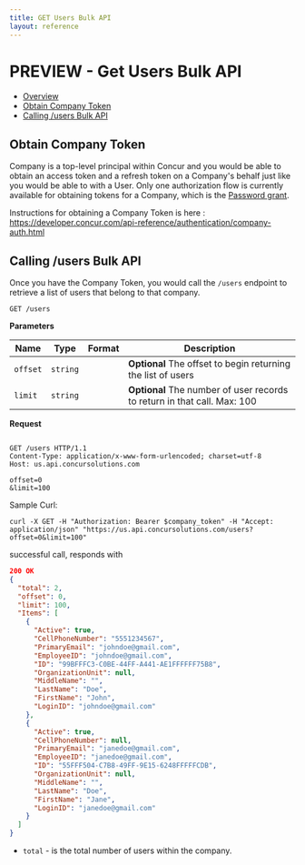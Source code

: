 ```yaml
---
title: GET Users Bulk API
layout: reference
---
```



# PREVIEW - Get Users Bulk API

* [Overview]()
* [Obtain Company Token](#company)
* [Calling /users Bulk API](#usersbulk)


## <a name="company"></a>Obtain Company Token

Company is a top-level principal within Concur and you would be able to obtain an access token and a refresh token on a Company's behalf just like you would be able to with a User. Only one authorization flow is currently available for obtaining tokens for a Company, which is the [Password grant](#password_grant).

Instructions for obtaining a Company Token is here : https://developer.concur.com/api-reference/authentication/company-auth.html 

## <a name="usersbulk"></a>Calling /users Bulk API

Once you have the Company Token, you would call the `/users` endpoint to retrieve a list of users that belong to that company.


`GET /users`

**Parameters**

Name | Type | Format | Description
-----|------| ------ | -----------
`offset`|`string` |  | **Optional** The offset to begin returning the list of users
`limit`|`string` |  | **Optional** The number of user records to return in that call. Max: 100


**Request**

```http

GET /users HTTP/1.1
Content-Type: application/x-www-form-urlencoded; charset=utf-8
Host: us.api.concursolutions.com

offset=0
&limit=100

```

Sample Curl:

```
curl -X GET -H "Authorization: Bearer $company_token" -H "Accept: application/json" "https://us.api.concursolutions.com/users?offset=0&limit=100"
```

successful call, responds with

```json
200 OK
{
  "total": 2,
  "offset": 0,
  "limit": 100,
  "Items": [
    {
      "Active": true,
      "CellPhoneNumber": "5551234567",
      "PrimaryEmail": "johndoe@gmail.com",
      "EmployeeID": "johndoe@gmail.com",
      "ID": "99BFFFC3-C0BE-44FF-A441-AE1FFFFFF75B8",
      "OrganizationUnit": null,
      "MiddleName": "",
      "LastName": "Doe",
      "FirstName": "John",
      "LoginID": "johndoe@gmail.com"
    },
    {
      "Active": true,
      "CellPhoneNumber": null,
      "PrimaryEmail": "janedoe@gmail.com",
      "EmployeeID": "janedoe@gmail.com",
      "ID": "55FFF504-C7B8-49FF-9E15-6248FFFFFCDB",
      "OrganizationUnit": null,
      "MiddleName": "",
      "LastName": "Doe",
      "FirstName": "Jane",
      "LoginID": "janedoe@gmail.com"
    }
  ]
}
```

* `total` - is the total number of users within the company.

